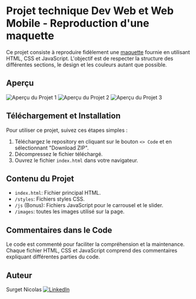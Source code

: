 # Projet technique Dev Web et Web Mobile - Reproduction d'une maquette

Ce projet consiste à reproduire fidèlement une [maquette](https://www.figma.com/proto/VKZtad8vfHGDt12wO3vLmq/Human-Booster---Maquette-Salon-du-Vin?type=design&node-id=0-3&scaling=scale-down-width&page-id=0%3A1&hide-ui=1) fournie
 en utilisant HTML, CSS et JavaScript. L'objectif est de respecter la structure des différentes sections, le design et les couleurs autant que possible.

## Aperçu

![Aperçu du Projet 1](aperçu/Capture-d-ecran-2024-02-21-104503.jpg)
![Aperçu du Projet 2](aperçu/Capture-d-ecran-2024-02-21-105522.jpg)
![Aperçu du Projet 3](aperçu/Capture-d-ecran-2024-02-21-106017.jpg)

## Téléchargement et Installation

Pour utiliser ce projet, suivez ces étapes simples :

1. Téléchargez le repository en cliquant sur le bouton `<> Code` et en sélectionnant "Download ZIP".
2. Décompressez le fichier téléchargé.
3. Ouvrez le fichier `index.html` dans votre navigateur.

## Contenu du Projet

- `index.html`: Fichier principal HTML.
- `/styles`: Fichiers styles CSS.
- `/js` (Bonus): Fichiers JavaScript pour le carrousel et le slider.
- `/images`: toutes les images utilisé sur la page.

## Commentaires dans le Code

Le code est commenté pour faciliter la compréhension et la maintenance. Chaque fichier HTML, CSS et JavaScript comprend des commentaires expliquant différentes parties du code.

## Auteur

Surget Nicolas 
 [![LinkedIn](https://img.shields.io/badge/LinkedIn-0077B5?style=for-the-badge&logo=linkedin&logoColor=white)](https://www.linkedin.com/in/nicolas-surget-94435b281/)
